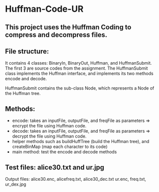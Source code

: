 # Huffman-Code-UR

## This project uses the Huffman Coding to compress and decompress files. 

## File structure:
It contains 4 classes: BinaryIn, BinaryOut, Huffman, and HuffmanSubmit. The first 3 are source codes from the assignment. The HuffmanSubmit class implements the Huffman interface, and implements its two methods encode and decode.

HuffmanSubmit contains the sub-class Node, which represents a Node of the Huffman tree.

## Methods:
- encode: takes an inputFile, outputFile, and freqFile as parameters => encrypt the file using Huffman code.
- decode: takes an inputFile, outputFile, and freqFile as parameters => decrypt the file using Huffman code.
- helper methods such as buildHuffTree (build the Huffman tree), and createBinMap (map each character to its code)
- main method: test the encode and decode methods 

## Test files: alice30.txt and ur.jpg
Output files: alice30.enc, alicefreq.txt, alice30_dec.txt
              ur.enc, freq.txt, ur_dex.jpg


